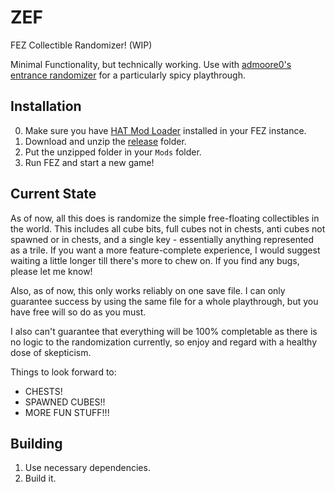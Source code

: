 # ZEF
FEZ Collectible Randomizer! (WIP)

Minimal Functionality, but technically working. Use with [admoore0's entrance randomizer](https://github.com/admoore0/fez-randomizer) for a particularly spicy playthrough.

## Installation
0. Make sure you have [HAT Mod Loader](https://github.com/FEZModding/HAT) installed in your FEZ instance.
1. Download and unzip the [release](https://github.com/BDrewChris/ZEF/releases) folder.
2. Put the unzipped folder in your `Mods` folder.
3. Run FEZ and start a new game!

## Current State
As of now, all this does is randomize the simple free-floating collectibles in the world. 
This includes all cube bits, full cubes not in chests, anti cubes not spawned or in chests, and a single key - essentially anything represented as a trile.
If you want a more feature-complete experience, I would suggest waiting a little longer till there's more to chew on. If you find any bugs, please let me know!

Also, as of now, this only works reliably on one save file. I can only guarantee success by using the same file for a whole playthrough, but you have free will so do as you must.

I also can't guarantee that everything will be 100% completable as there is no logic to the randomization currently, so enjoy and regard with a healthy dose of skepticism.

Things to look forward to:
- CHESTS!
- SPAWNED CUBES!!
- MORE FUN STUFF!!!

## Building
1. Use necessary dependencies.
2. Build it.
